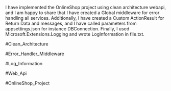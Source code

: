 I have implemented the OnlineShop project using clean architecture webapi, and I am happy to share that I have created a Global middleware for error handling all services. Additionally, I have created a Custom ActionResult for Return Data and messages, and I have called parameters from appsettings.json for instance DBConnection. Finally, I used Microsoft.Extensions.Logging and wrote LogInformation in file.txt.



#Clean_Architecture 

#Error_Handler_Middleware 

#Log_Information

#Web_Api

#OnlineShop_Project

